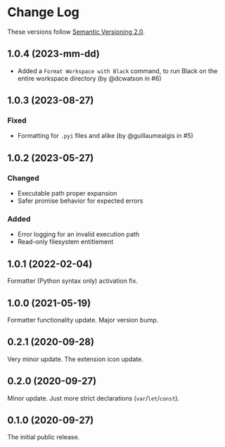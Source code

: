 # Change Log

These versions follow [Semantic Versioning 2.0](https://semver.org).

## 1.0.4 (2023-mm-dd)

- Added a `Format Workspace with Black` command, to run Black on the entire workspace directory (by @dcwatson in #6)

## 1.0.3 (2023-08-27)

### Fixed

- Formatting for `.pyi` files and alike (by @guillaumealgis in #5)

## 1.0.2 (2023-05-27)

### Changed

+ Executable path proper expansion
+ Safer promise behavior for expected errors

### Added

+ Error logging for an invalid execution path
+ Read-only filesystem entitlement

## 1.0.1 (2022-02-04)

Formatter (Python syntax only) activation fix.

## 1.0.0 (2021-05-19)

Formatter functionality update. Major version bump.

## 0.2.1 (2020-09-28)

Very minor update. The extension icon update.

## 0.2.0 (2020-09-27)

Minor update. Just more strict declarations (`var`/`let`/`const`).

## 0.1.0 (2020-09-27)

The initial public release.
